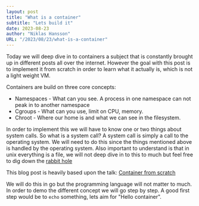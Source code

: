 ```yaml
---
layout: post
title: "What is a container"
subtitle: "Lets build it"
date: 2023-08-23
author: "Niklas Hansson"
URL: "/2023/08/23/what-is-a-container"
---
```



Today we will deep dive in to containers a subject that is constantly brought up in different posts all over the internet. However the goal with this post is to implement it from scratch in order to learn what it actually is, which is not a light weight VM. 

Containers are build on three core concepts: 
- Namespaces - What can you see. A process in one namespace can not peak in to another namespace
- Cgroups - What can you use, limit on CPU, memory. 
- Chroot - Where our home is and what we can see in the filesystem. 


In order to implement this we will have to know one or two things about system calls. So what is a system call? A system call is simply a call to the operating system. We will need to do this since the things mentioned above is handled by the operating system. Also important to understand is that in unix everything is a file, we will not deep dive in to this to much but feel free to dig down the [rabbit hole](https://en.wikipedia.org/wiki/Everything_is_a_file#:~:text=Everything%20is%20a%20file%20is,through%20the%20filesystem%20name%20space.)

This blog post is heavily based upon the talk: [Container from scratch]()

We will do this in go but the programming language will not matter to much. In order to demo the different concept we will go step by step. A good first step would be to `echo`
something, lets aim for "Hello container". 

```go

```


